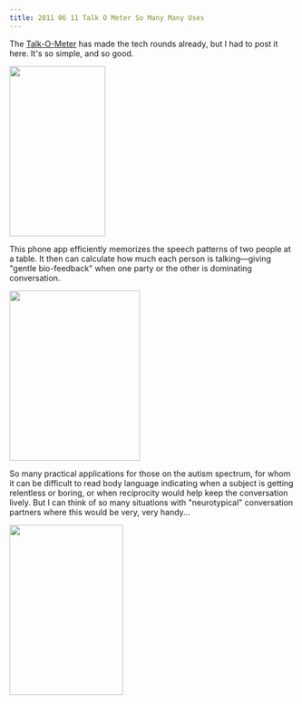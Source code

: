 ```yaml
---
title: 2011 06 11 Talk O Meter So Many Many Uses
---
```


<p>The <a href="http://www.talk-o-meter.de/e/">Talk-O-Meter</a> has made the tech rounds already, but I had to post it here. It's so simple, and so good.</p>
<p><a href="http://ablersite.files.wordpress.com/2011/06/wortwaage-auf-tisch-h300.jpg"><img class="alignnone size-full wp-image-3677" title="wortwaage-auf-tisch-h300" src="{{ site.baseurl }}/uploads/wortwaage-auf-tisch-h300.jpg" alt="" width="169" height="300" /></a></p>
<p>This phone app efficiently memorizes the speech patterns of two people at a table. It then can calculate how much each person is talking—giving "gentle bio-feedback" when one party or the other is dominating conversation.</p>
<p><a href="http://ablersite.files.wordpress.com/2011/06/wortwaage-auf-tisch2-h300.jpg"><img class="alignnone size-full wp-image-3678" title="wortwaage-auf-tisch2-h300" src="{{ site.baseurl }}/uploads/wortwaage-auf-tisch2-h300.jpg" alt="" width="230" height="300" /></a></p>
<p>So many practical applications for those on the autism spectrum, for whom it can be difficult to read body language indicating when a subject is getting relentless or boring, or when reciprocity would help keep the conversation lively. But I can think of so many situations with "neurotypical" conversation partners where this would be very, very handy...</p>
<p><a href="http://ablersite.files.wordpress.com/2011/06/wortwaage-h300.png"><img class="alignnone size-full wp-image-3680" title="wortwaage-h300" src="{{ site.baseurl }}/uploads/wortwaage-h300.png" alt="" width="200" height="300" /></a></p>
